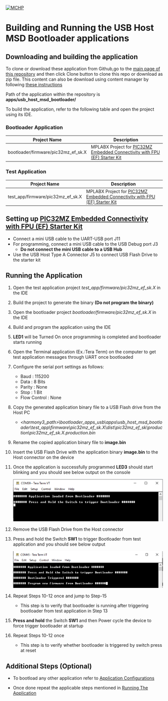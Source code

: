 [![MCHP](https://www.microchip.com/ResourcePackages/Microchip/assets/dist/images/logo.png)](https://www.microchip.com)

# Building and Running the USB Host MSD Bootloader applications

## Downloading and building the application

To clone or download these application from Github,go to the [main page of this repository](https://github.com/Microchip-MPLAB-Harmony/bootloader_apps_usb) and then click Clone button to clone this repo or download as zip file. This content can also be download using content manager by following [these instructions](https://github.com/Microchip-MPLAB-Harmony/contentmanager/wiki)

Path of the application within the repository is **apps/usb_host_msd_bootloader/**

To build the application, refer to the following table and open the project using its IDE.

### Bootloader Application

| Project Name      | Description                                    |
| ----------------- | ---------------------------------------------- |
| bootloader/firmware/pic32mz_ef_sk.X    | MPLABX Project for [PIC32MZ Embedded Connectivity with FPU (EF) Starter Kit](https://www.microchip.com/Developmenttools/ProductDetails/Dm320007)|

### Test Application

| Project Name      | Description                                    |
| ----------------- | ---------------------------------------------- |
| test_app/firmware/pic32mz_ef_sk.X    | MPLABX Project for [PIC32MZ Embedded Connectivity with FPU (EF) Starter Kit](https://www.microchip.com/Developmenttools/ProductDetails/Dm320007)|

## Setting up [PIC32MZ Embedded Connectivity with FPU (EF) Starter Kit](https://www.microchip.com/Developmenttools/ProductDetails/Dm320007)

- Connect a mini USB cable to the UART-USB port J11
- For programming, connect a mini USB cable to the USB Debug port J3
    - **Do not connect the mini USB cable to a USB Hub**
- Use the USB Host Type A Connector J5 to connect USB Flash Drive to the starter kit

## Running the Application

1. Open the test application project *test_app/firmware/pic32mz_ef_sk.X* in the IDE
2. Build the project to generate the binary **(Do not program the binary)**
3. Open the bootloader project *bootloader/firmware/pic32mz_ef_sk.X* in the IDE
4. Build and program the application using the IDE

5. **LED1** will be Turned On once programming is completed and bootloader starts running

6. Open the Terminal application (Ex.:Tera Term) on the computer to get test application messages through UART once bootloaded
7. Configure the serial port settings as follows:
    - Baud : 115200
    - Data : 8 Bits
    - Parity : None
    - Stop : 1 Bit
    - Flow Control : None

8. Copy the generated application binary file to a USB Flash drive from the Host PC
    - *\<harmony3_path\>\bootloader_apps_usb\apps\usb_host_msd_bootloader\test_app\firmware\pic32mz_ef_sk.X\dist\pic32mz_ef_sk\production\pic32mz_ef_sk.X.production.bin*

9. Rename the copied application binary file to **image.bin**

10. Insert the USB Flash Drive with the application binary **image.bin** to the Host connector on the device

11. Once the application is successfully programmed **LED3** should start blinking and you should see below output on the console

    ![output](./images/btl_usb_host_msd_test_app_console_success.png)

12. Remove the USB Flash Drive from the Host connector

13. Press and hold the Switch **SW1** to trigger Bootloader from test application and you should see below output

    ![output](./images/btl_usb_host_msd_test_app_console_trigger_bootloader.png)

14. Repeat Steps 10-12 once and jump to Step-15
    - This step is to verify that bootloader is running after triggering bootloader from test application in Step 13

15. **Press and hold** the Switch **SW1** and then Power cycle the device to force trigger bootloader at startup
16. Repeat Steps 10-12 once
    - This step is to verify whether bootloader is triggered by switch press at reset


## Additional Steps (Optional)
- To bootload any other application refer to [Application Configurations](../../docs/readme_configure_application_pic32m.md)

- Once done repeat the applicable steps mentioned in [Running The Application](#running-the-application)
